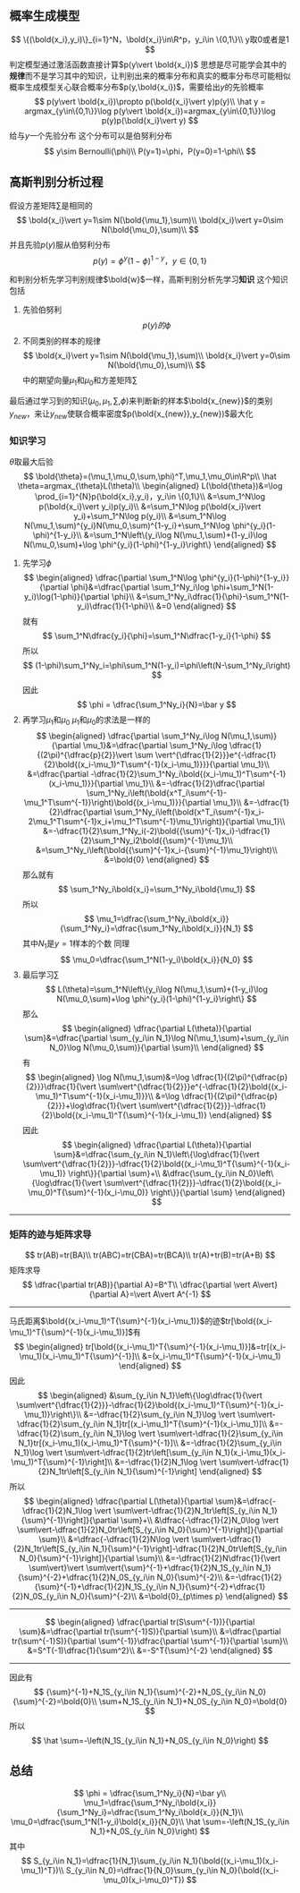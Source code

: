 ## 概率生成模型
$$
\{(\bold{x_i},y_i)\}_{i=1}^N，\bold{x_i}\in\R^p，y_i\in \{0,1\}\\
y取0或者是1
$$
判定模型通过激活函数直接计算$p(y\vert \bold{x_i})$
思想是尽可能学会其中的**规律**而不是学习其中的知识，让判别出来的概率分布和真实的概率分布尽可能相似
概率生成模型关心联合概率分布$p(y,\bold{x_i})$，需要给出$y$的先验概率
$$
p(y\vert \bold{x_i})\propto p(\bold{x_i}\vert y)p(y)\\
\hat y = argmax_{y\in\{0,1\}}\log p(y\vert \bold{x_i})=argmax_{y\in\{0,1\}}\log p(y)p(\bold{x_i}\vert y)
$$
给与$y$一个先验分布
这个分布可以是伯努利分布
$$
y\sim Bernoulli(\phi)\\
P(y=1)=\phi，P(y=0)=1-\phi\\
$$
## 高斯判别分析过程
假设方差矩阵$\sum$是相同的
$$
\bold{x_i}\vert y=1\sim N(\bold{\mu_1},\sum)\\
\bold{x_i}\vert y=0\sim N(\bold{\mu_0},\sum)\\
$$
并且先验$p(y)$服从伯努利分布
$$
p(y)=\phi^y(1-\phi)^{1-y}，y\in\{0,1\}
$$

和判别分析先学习判别规律$\bold{w}$一样，高斯判别分析先学习**知识**
这个知识包括
1. 先验伯努利
$$
p(y)的\phi
$$
2. 不同类别的样本的规律
$$
\bold{x_i}\vert y=1\sim N(\bold{\mu_1},\sum)\\
\bold{x_i}\vert y=0\sim N(\bold{\mu_0},\sum)\\
$$
中的期望向量$\mu_1$和$\mu_0$和方差矩阵$\sum$

最后通过学习到的知识$(\mu_0,\mu_1,\sum,\phi)$来判断新的样本$\bold{x_{new}}$的类别$y_{new}$，来让$y_{new}$使联合概率密度$p(\bold{x_{new}},y_{new})$最大化
### 知识学习
$\theta$取最大后验
$$
\bold{\theta}=(\mu_1,\mu_0,\sum,\phi)^T,\mu_1,\mu_0\in\R^p\\
\hat \theta=argmax_{\theta}L(\theta)\\
\begin{aligned}
L(\bold{\theta})&=\log \prod_{i=1}^{N}p(\bold{x_i},y_i)，y_i\in \{0,1\}\\
&=\sum_1^N\log p(\bold{x_i}\vert y_i)p(y_i)\\
&=\sum_1^N\log p(\bold{x_i}\vert y_i)+\sum_1^N\log p(y_i)\\
&=\sum_1^N\log N(\mu_1,\sum)^{y_i}N(\mu_0,\sum)^{1-y_i}+\sum_1^N\log \phi^{y_i}(1-\phi)^{1-y_i}\\
&=\sum_1^N\left\{y_i\log N(\mu_1,\sum)+(1-y_i)\log N(\mu_0,\sum)+\log \phi^{y_i}(1-\phi)^{1-y_i}\right\}
\end{aligned}
$$
1. 先学习$\phi$
   $$
   \begin{aligned}
    \dfrac{\partial \sum_1^N\log \phi^{y_i}(1-\phi)^{1-y_i}}{\partial \phi}&=\dfrac{\partial \sum_1^Ny_i\log \phi+\sum_1^N(1-y_i)\log(1-\phi)}{\partial \phi}\\
    &=\sum_1^Ny_i\dfrac{1}{\phi}-\sum_1^N(1-y_i)\dfrac{1}{1-\phi}\\
    &=0
    \end{aligned}
   $$
就有
$$
\sum_1^N\dfrac{y_i}{\phi}=\sum_1^N\dfrac{1-y_i}{1-\phi}
$$
所以
$$
(1-\phi)\sum_1^Ny_i=\phi\sum_1^N(1-y_i)=\phi\left(N-\sum_1^Ny_i\right)
$$
因此
$$
\phi = \dfrac{\sum_1^Ny_i}{N}=\bar y
$$
2. 再学习$\mu_1$和$\mu_0$
   $\mu_1$和$\mu_0$的求法是一样的
   $$
   \begin{aligned}
    \dfrac{\partial \sum_1^Ny_i\log N(\mu_1,\sum)}{\partial \mu_1}&=\dfrac{\partial \sum_1^Ny_i\log \dfrac{1}{(2\pi)^{\dfrac{p}{2}}\vert \sum \vert^{\dfrac{1}{2}}}e^{-\dfrac{1}{2}\bold{(x_i-\mu_1)^T\sum^{-1}(x_i-\mu_1)}}}{\partial \mu_1}\\
    &=\dfrac{\partial -\dfrac{1}{2}\sum_1^Ny_i\bold{(x_i-\mu_1)^T\sum^{-1}(x_i-\mu_1)}}{\partial \mu_1}\\
    &=-\dfrac{1}{2}\dfrac{\partial \sum_1^Ny_i\left(\bold{x^T_i\sum^{-1}-\mu_1^T\sum^{-1}}\right)\bold{(x_i-\mu_1)}}{\partial \mu_1}\\
    &=-\dfrac{1}{2}\dfrac{\partial \sum_1^Ny_i\left(\bold{x^T_i\sum^{-1}x_i-2\mu_1^T\sum^{-1}x_i+\mu_1^T\sum^{-1}\mu_1}\right)}{\partial \mu_1}\\
    &=-\dfrac{1}{2}\sum_1^Ny_i(-2)\bold{{\sum}^{-1}x_i}-\dfrac{1}{2}\sum_1^Ny_i2\bold{{\sum}^{-1}\mu_1}\\
    &=\sum_1^Ny_i\left(\bold{{\sum}^{-1}x_i-{\sum}^{-1}\mu_1}\right)\\
    &=\bold{0}
    \end{aligned}
   $$
   那么就有
   $$
    \sum_1^Ny_i\bold{x_i}=\sum_1^Ny_i\bold{\mu_1}
   $$
   所以
   $$
    \mu_1=\dfrac{\sum_1^Ny_i\bold{x_i}}{\sum_1^Ny_i}=\dfrac{\sum_1^Ny_i\bold{x_i}}{N_1}
   $$
   其中$N_1$是$y=1$样本的个数
   同理
   $$
    \mu_0=\dfrac{\sum_1^N(1-y_i)\bold{x_i}}{N_0}
   $$
3. 最后学习$\sum$
   $$
    L(\theta)=\sum_1^N\left\{y_i\log N(\mu_1,\sum)+(1-y_i)\log N(\mu_0,\sum)+\log \phi^{y_i}(1-\phi)^{1-y_i}\right\}
   $$
   那么
   $$
    \begin{aligned}
    \dfrac{\partial L(\theta)}{\partial \sum}&=\dfrac{\partial \sum_{y_i\in N_1}\log N(\mu_1,\sum)+\sum_{y_i\in N_0}\log N(\mu_0,\sum)}{\partial \sum}\\
    \end{aligned}
   $$
   有
   $$
   \begin{aligned}
    \log N(\mu_1,\sum)&=\log \dfrac{1}{(2\pi)^{\dfrac{p}{2}}}\dfrac{1}{\vert \sum\vert^{\dfrac{1}{2}}}e^{-\dfrac{1}{2}\bold{(x_i-\mu_1)^T\sum^{-1}(x_i-\mu_1)}}\\
    &=\log \dfrac{1}{(2\pi)^{\dfrac{p}{2}}}+\log\dfrac{1}{\vert \sum\vert^{\dfrac{1}{2}}}-\dfrac{1}{2}\bold{(x_i-\mu_1)^T{\sum}^{-1}(x_i-\mu_1)}
    \end{aligned}
   $$
   因此
   $$
   \begin{aligned}
   \dfrac{\partial L(\theta)}{\partial \sum}&=\dfrac{\sum_{y_i\in N_1}\left\{\log\dfrac{1}{\vert \sum\vert^{\dfrac{1}{2}}}-\dfrac{1}{2}\bold{(x_i-\mu_1)^T{\sum}^{-1}(x_i-\mu_1)}
   \right\}}{\partial \sum}+\\
   &\dfrac{\sum_{y_i\in N_0}\left\{\log\dfrac{1}{\vert \sum\vert^{\dfrac{1}{2}}}-\dfrac{1}{2}\bold{(x_i-\mu_0)^T{\sum}^{-1}(x_i-\mu_0)}
   \right\}}{\partial \sum}
   \end{aligned}
   $$
___
### 矩阵的迹与矩阵求导
$$
tr(AB)=tr(BA)\\
tr(ABC)=tr(CBA)=tr(BCA)\\
tr(A)+tr(B)=tr(A+B)
$$
矩阵求导
$$
\dfrac{\partial tr(AB)}{\partial A}=B^T\\
\dfrac{\partial \vert A\vert}{\partial A}=\vert A\vert A^{-1}
$$
___
马氏距离$\bold{(x_i-\mu_1)^T{\sum}^{-1}(x_i-\mu_1)}$的迹$tr[\bold{(x_i-\mu_1)^T{\sum}^{-1}(x_i-\mu_1)}]$有
$$
\begin{aligned}
tr[\bold{(x_i-\mu_1)^T{\sum}^{-1}(x_i-\mu_1)}]&=tr[(x_i-\mu_1)(x_i-\mu_1)^T{\sum}^{-1}]\\
&=(x_i-\mu_1)^T{\sum}^{-1}(x_i-\mu_1)
\end{aligned}
$$
因此
$$
\begin{aligned}
&\sum_{y_i\in N_1}\left\{\log\dfrac{1}{\vert \sum\vert^{\dfrac{1}{2}}}-\dfrac{1}{2}\bold{(x_i-\mu_1)^T{\sum}^{-1}(x_i-\mu_1)}\right\}\\
&=-\dfrac{1}{2}\sum_{y_i\in N_1}\log \vert \sum\vert-\dfrac{1}{2}\sum_{y_i\in N_1}tr[(x_i-\mu_1)^T{\sum}^{-1}(x_i-\mu_1)]\\
&=-\dfrac{1}{2}\sum_{y_i\in N_1}\log \vert \sum\vert-\dfrac{1}{2}\sum_{y_i\in N_1}tr[(x_i-\mu_1)(x_i-\mu_1)^T{\sum}^{-1}]\\
&=-\dfrac{1}{2}\sum_{y_i\in N_1}\log \vert \sum\vert-\dfrac{1}{2}tr\left[\sum_{y_i\in N_1}(x_i-\mu_1)(x_i-\mu_1)^T{\sum}^{-1}\right]\\
&=-\dfrac{1}{2}N_1\log \vert \sum\vert-\dfrac{1}{2}N_1tr\left[S_{y_i\in N_1}{\sum}^{-1}\right]
\end{aligned}
$$
所以
$$
\begin{aligned}
\dfrac{\partial L(\theta)}{\partial \sum}&=\dfrac{-\dfrac{1}{2}N_1\log \vert \sum\vert-\dfrac{1}{2}N_1tr\left[S_{y_i\in N_1}{\sum}^{-1}\right]}{\partial \sum}+\\
&\dfrac{-\dfrac{1}{2}N_0\log \vert \sum\vert-\dfrac{1}{2}N_0tr\left[S_{y_i\in N_0}{\sum}^{-1}\right]}{\partial \sum}\\
&=\dfrac{-\dfrac{1}{2}N\log \vert \sum\vert-\dfrac{1}{2}N_1tr\left[S_{y_i\in N_1}{\sum}^{-1}\right]-\dfrac{1}{2}N_0tr\left[S_{y_i\in N_0}{\sum}^{-1}\right]}{\partial \sum}\\
&=-\dfrac{1}{2}N\dfrac{1}{\vert \sum\vert}\vert \sum\vert{\sum}^{-1}+\dfrac{1}{2}N_1S_{y_i\in N_1}{\sum}^{-2}+\dfrac{1}{2}N_0S_{y_i\in N_0}{\sum}^{-2}\\
&=-\dfrac{1}{2}{\sum}^{-1}+\dfrac{1}{2}N_1S_{y_i\in N_1}{\sum}^{-2}+\dfrac{1}{2}N_0S_{y_i\in N_0}{\sum}^{-2}\\
&=\bold{0}_{p\times p}
\end{aligned}
$$
___
$$
\begin{aligned}
\dfrac{\partial tr(S\sum^{-1})}{\partial \sum}&=\dfrac{\partial tr(\sum^{-1}S)}{\partial \sum}\\
&=\dfrac{\partial tr(\sum^{-1}S)}{\partial \sum^{-1}}\dfrac{\partial \sum^{-1}}{\partial \sum}\\
&=S^T(-1)\dfrac{1}{\sum^2}\\
&=-S^T{\sum}^{-2}
\end{aligned}
$$
___
因此有
$$
{\sum}^{-1}+N_1S_{y_i\in N_1}{\sum}^{-2}+N_0S_{y_i\in N_0}{\sum}^{-2}=\bold{0}\\
\sum+N_1S_{y_i\in N_1}+N_0S_{y_i\in N_0}=\bold{0}
$$
所以
$$
\hat \sum=-\left(N_1S_{y_i\in N_1}+N_0S_{y_i\in N_0}\right)
$$
## 总结
$$
\phi = \dfrac{\sum_1^Ny_i}{N}=\bar y\\
\mu_1=\dfrac{\sum_1^Ny_i\bold{x_i}}{\sum_1^Ny_i}=\dfrac{\sum_1^Ny_i\bold{x_i}}{N_1}\\
\mu_0=\dfrac{\sum_1^N(1-y_i)\bold{x_i}}{N_0}\\
\hat \sum=-\left(N_1S_{y_i\in N_1}+N_0S_{y_i\in N_0}\right)
$$
其中
$$
S_{y_i\in N_1}=\dfrac{1}{N_1}\sum_{y_i\in N_1}(\bold{(x_i-\mu_1)(x_i-\mu_1)^T})\\
S_{y_i\in N_0}=\dfrac{1}{N_0}\sum_{y_i\in N_0}(\bold{(x_i-\mu_0)(x_i-\mu_0)^T})
$$